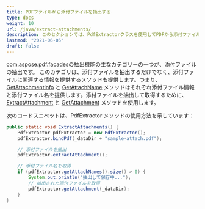 ```yaml
---
title: PDFファイルから添付ファイルを抽出する
type: docs
weight: 10
url: /java/extract-attachments/
description: このセクションでは、PdfExtractorクラスを使用してPDFから添付ファイルを抽出する方法について説明します。
lastmod: "2021-06-05"
draft: false
---
```


[com.aspose.pdf.facades](https://reference.aspose.com/pdf/java/com.aspose.pdf.facades/package-frame)の抽出機能の主なカテゴリーの一つが、添付ファイルの抽出です。
 このカテゴリは、添付ファイルを抽出するだけでなく、添付ファイルに関連する情報を提供するメソッドも提供します。つまり、[GetAttachmentInfo](https://reference.aspose.com/pdf/java/com.aspose.pdf.facades/PdfExtractor#getAttachmentInfo--) と [GetAttachName](https://reference.aspose.com/pdf/java/com.aspose.pdf.facades/PdfExtractor#getAttachNames--) メソッドはそれぞれ添付ファイル情報と添付ファイル名を提供します。添付ファイルを抽出して取得するために、[ExtractAttachment](https://reference.aspose.com/pdf/java/com.aspose.pdf.facades/PdfExtractor#extractAttachment--) と [GetAttachment](https://reference.aspose.com/pdf/java/com.aspose.pdf.facades/PdfExtractor#getAttachment--) メソッドを使用します。

次のコードスニペットは、PdfExtractor メソッドの使用方法を示しています：

```java
public static void ExtractAttachments() {
    PdfExtractor pdfExtractor = new PdfExtractor();
    pdfExtractor.bindPdf(_dataDir + "sample-attach.pdf");

    // 添付ファイルを抽出
    pdfExtractor.extractAttachment();

    // 添付ファイル名を取得
    if (pdfExtractor.getAttachNames().size() > 0) {
        System.out.println("抽出して保存中...");
        // 抽出された添付ファイルを取得
        pdfExtractor.getAttachment(_dataDir);
    }
}
```